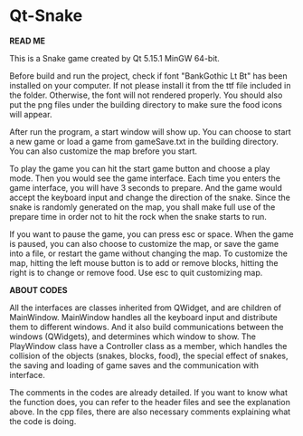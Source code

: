 # Qt-Snake
**READ ME**

This is a Snake game created by Qt 5.15.1 MinGW 64-bit.

Before build and run the project, check if font "BankGothic Lt Bt" has been installed on your computer. If not please install it from the ttf file included in the folder.  Otherwise, the font will not rendered properly. You should also put the png files under the building directory to make sure the food icons will appear.

After run the program, a start window will show up. You can choose to start a new game or load a game from gameSave.txt in the building directory. You can also customize the map brefore you start.

To play the game you can hit the start game button and choose a play mode. Then you would see the game interface. Each time you enters the game interface, you will have 3 seconds to prepare. And the game would accept the keyboard input and change the direction of the snake. Since the snake is randomly generated on the map, you shall make full use of the prepare time in order not to hit the rock when the snake starts to run.

If you want to pause the game, you can press esc or space. When the game is paused, you can also choose to customize the map, or save the game into a file, or restart the game without changing the map. To customize the map, hitting the left mouse button is to add or remove blocks, hitting the right is to change or remove food. Use esc to quit customizing map.


**ABOUT CODES**

All the interfaces are classes inherited from QWidget, and are children of MainWindow. MainWindow handles all the keyboard input and distribute them to different windows. And it also build communications between the windows (QWidgets), and determines which window to show. The PlayWindow class have a Controller class as a member, which handles the collision of the objects (snakes, blocks, food), the special effect of snakes, the saving and loading of game saves and the communication with interface.

The comments in the codes are already detailed. If you want to know what the function does, you can refer to the header files and see the explanation above. In the cpp files, there are also necessary comments explaining what the code is doing.

